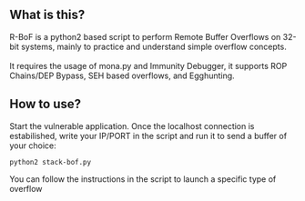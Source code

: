 ## What is this?
R-BoF is a python2 based script to perform Remote Buffer Overflows on 32-bit systems, mainly to practice and understand simple overflow concepts. \
\
It requires the usage of mona.py and Immunity Debugger, it supports ROP Chains/DEP Bypass, SEH based overflows, and Egghunting.

## How to use?
Start the vulnerable application. Once the localhost connection is estabilished, write your IP/PORT in the script and run it to send a buffer of your choice:
```
python2 stack-bof.py 
```
You can follow the instructions in the script to launch a specific type of overflow
